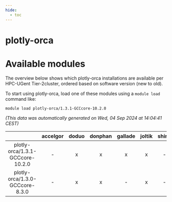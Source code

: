 ```yaml
---
hide:
  - toc
---
```


plotly-orca
===========

# Available modules


The overview below shows which plotly-orca installations are available per HPC-UGent Tier-2cluster, ordered based on software version (new to old).

To start using plotly-orca, load one of these modules using a `module load` command like:

```shell
module load plotly-orca/1.3.1-GCCcore-10.2.0
```

*(This data was automatically generated on Wed, 04 Sep 2024 at 14:04:41 CEST)*  

| |accelgor|doduo|donphan|gallade|joltik|shinx|skitty|
| :---: | :---: | :---: | :---: | :---: | :---: | :---: | :---: |
|plotly-orca/1.3.1-GCCcore-10.2.0|-|x|x|x|x|-|x|
|plotly-orca/1.3.0-GCCcore-8.3.0|-|x|x|-|x|-|x|
